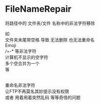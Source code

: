 # FileNameRepair

将路径中的 文件夹/文件 名称中的非法字符移除<br>

如 <br>
  文件夹末尾带空格 导致 无法删除 也无法重命名<br>
  Emoji <br>
  /+-* 等非法字符<br>
  计算机不显示的空字符<br>
  多个空合并为一个<br>
  等<br>
<br>

重命名非法字符<br>
让FTP不再莫名其妙提示没有权限<br>
或者 用着用着突然乱码 等等奇怪的问题<br>
